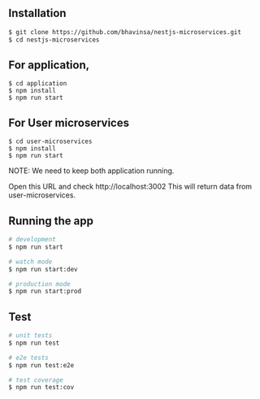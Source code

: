 ## Installation

```bash
$ git clone https://github.com/bhavinsa/nestjs-microservices.git
$ cd nestjs-microservices
```

## For application,  

```
$ cd application
$ npm install
$ npm run start

```
## For User microservices

```
$ cd user-microservices
$ npm install
$ npm run start

```
NOTE: We need to keep both application running.

Open this URL and check http://localhost:3002
This will return data from user-microservices.


## Running the app

```bash
# development
$ npm run start

# watch mode
$ npm run start:dev

# production mode
$ npm run start:prod
```

## Test

```bash
# unit tests
$ npm run test

# e2e tests
$ npm run test:e2e

# test coverage
$ npm run test:cov
```

